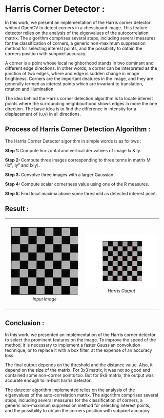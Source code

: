 # Harris Corner Detector :

In this work, we present an implementation of the Harris corner detector whitout OpenCV to detect corners in a chessboard image. This feature detector relies on the analysis of the eigenvalues of the autocorrelation matrix. The algorithm comprises several steps, including several measures for the classification of corners, a generic non-maximum suppression method for selecting interest points, and the possibility to obtain the corners position with subpixel accuracy.

A corner is a point whose local neighborhood stands in two dominant and different edge directions. In other words, a corner can be interpreted as the junction of two edges, where and edge is sudden change in image brightness. Corners are the important deatures in the image, and they are generally termed as interest points which are invariant to translation, rotation and illumination.

The idea behind the Harris corner detection algorithm is to locate interest points where the surrounding neighbourhood shows edges in more the one direction. The basic idea is to find the difference in intensity for a displacement of (u,v) in all directions.

## Process of Harris Corner Detection Algorithm :

The Harris Corner Detector algorithm in simple words is as follows :

**Step 1:** Compute horizontal and vertical derivatives of image Ix & Iy.

**Step 2:** Compute three images corresponding to three terms in matrix M (Ix², Iy² and IxIy).

**Step 3:** Convolve three images with a larger Gaussian.

**Step 4:** Compute scalar cornerness value using one of the R measures.
 
**Step 5:** Find local maxima above some threshold as detected interest point.

## Result : 

<table><tr>
<td> 
  <p align="center" style="padding: 10px">
    <img alt="Forwarding" src="./Input/chessboard00.png" width="450">
    <em>Input Image</em>
  </p> 
</td>
<td> 
  <p align="center">
    <img alt="Routing" src="./Output/Output.png" width="450">
    <em>Harris Output</em>
  </p> 
</td>
</tr></table>

## Conclusion :
In this work, we presented an implementation of the Harris corner detector to select the prominent features on the image. To improve the speed of the method, it is necessary to implement a faster Gaussian convolution technique, or to replace it with a box filter, at the expense of an accuracy loss.

The final output depends on the threshold and the distance value. Also, it depend on the size of the matrix. For 3x3 matrix, it was not so good and contained some non-corner points too. But for 9x9 matrix, the output was accurate enough to in-built harris detector.

The detector algorithm implemented relies on the analysis of the eigenvalues of the auto-correlation matrix. The algorithm comprises several steps, including several measures for the classification of corners, a generic non-maximum suppression method for selecting interest points, and the possibility to obtain the corners position with subpixel accuracy.
